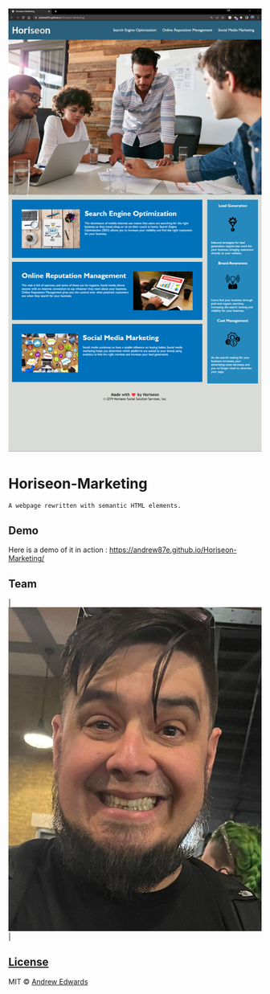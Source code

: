 # ![Horiseon-Marketing](./assets/images/2022-06-15_19-50.png?raw=true "Screenshot")
# Horiseon-Marketing
    A webpage rewritten with semantic HTML elements.


## Demo
Here is a demo of it in action : https://andrew87e.github.io/Horiseon-Marketing/

## Team
| [![Andrew Edwards](./assets/images/thatsame.jpg?size=100)](https://github.com/andrew87e) |

## [License](https://github.com/Andrew87E/Horiseon-Marketing/blob/main/LICENSE)
 

MIT © [Andrew Edwards](https://github.com/andrew87e)